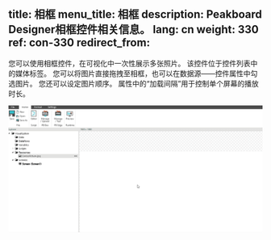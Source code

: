 title: 相框
menu_title: 相框
description: Peakboard Designer相框控件相关信息。
lang: cn
weight: 330
ref: con-330
redirect_from:
---

您可以使用相框控件，在可视化中一次性展示多张照片。
该控件位于控件列表中的媒体标签。
您可以将图片直接拖拽至相框，也可以在数据源——控件属性中勾选图片。
您还可以设定图片顺序。
属性中的“加载间隔”用于控制单个屏幕的播放时长。

![image_1](/assets/images/Controls/Picture/controls-picture01.gif)